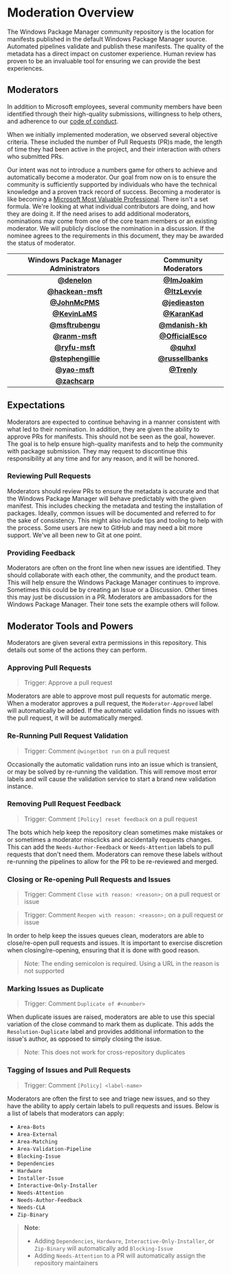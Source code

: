 # Moderation Overview

The Windows Package Manager community repository is the location for manifests published in the default Windows Package Manager source. Automated pipelines validate and publish these manifests. The quality of the metadata has a direct impact on customer experience. Human review has proven to be an invaluable tool for ensuring we can provide the best experiences.

## Moderators

In addition to Microsoft employees, several community members have been identified through their high-quality submissions, willingness to help others, and adherence to our [code of conduct](CODE_OF_CONDUCT.md).

When we initially implemented moderation, we observed several objective criteria. These included the number of Pull Requests (PR)s made, the length of time they had been active in the project, and their interaction with others who submitted PRs.

Our intent was not to introduce a numbers game for others to achieve and automatically become a moderator. Our goal from now on is to ensure the community is sufficiently supported by individuals who have the technical knowledge and a proven track record of success. Becoming a moderator is like becoming a [Microsoft Most Valuable Professional](https://mvp.microsoft.com/en-us/Pages/what-it-takes-to-be-an-mvp). There isn't a set formula. We're looking at what individual contributors are doing, and how they are doing it. If the need arises to add additional moderators, nominations may come from one of the core team members or an existing moderator. We will publicly disclose the nomination in a discussion. If the nominee agrees to the requirements in this document, they may be awarded the status of moderator.

| Windows Package Manager Administrators | Community Moderators |
| :---: | :---: |
| **[@denelon](https://github.com/denelon)** 				| **[@ImJoakim](https://github.com/ImJoakim)** |
| **[@hackean-msft](https://github.com/hackean-msft)** 		| **[@ItzLevvie](https://github.com/ItzLevvie)** |
| **[@JohnMcPMS](https://github.com/JohnMcPMS)**			| **[@jedieaston](https://github.com/jedieaston)** |
| **[@KevinLaMS](https://github.com/KevinLaMS)** 			| **[@KaranKad](https://github.com/KaranKad)** |
| **[@msftrubengu](https://github.com/msftrubengu)** 		| **[@mdanish-kh](https://github.com/mdanish-kh)** |
| **[@ranm-msft](https://github.com/ranm-msft)** 			| **[@OfficialEsco](https://github.com/OfficialEsco)** |
| **[@ryfu-msft](https://github.com/ryfu-msft)** 			| **[@quhxl](https://github.com/quhxl)** |
| **[@stephengillie](https://github.com/stephengillie)** 	| **[@russellbanks](https://github.com/russellbanks)** |
| **[@yao-msft](https://github.com/yao-msft)** 				| **[@Trenly](https://github.com/Trenly)** |
| **[@zachcarp](https://github.com/zachcarp)** 				| |

## Expectations

Moderators are expected to continue behaving in a manner consistent with what led to their nomination. In addition, they are given the ability to approve PRs for manifests. This should not be seen as the goal, however. The goal is to help ensure high-quality manifests and to help the community with package submission. They may request to discontinue this responsibility at any time and for any reason, and it will be honored.

### Reviewing Pull Requests

Moderators should review PRs to ensure the metadata is accurate and that the Windows Package Manager will behave predictably with the given manifest. This includes checking the metadata and testing the installation of packages. Ideally, common issues will be documented and referred to for the sake of consistency. This might also include tips and tooling to help with the process. Some users are new to GitHub and may need a bit more support. We've all been new to Git at one point.

### Providing Feedback

Moderators are often on the front line when new issues are identified. They should collaborate with each other, the community, and the product team. This will help ensure the Windows Package Manager continues to improve. Sometimes this could be by creating an Issue or a Discussion. Other times this may just be discussion in a PR. Moderators are ambassadors for the Windows Package Manager. Their tone sets the example others will follow.

## Moderator Tools and Powers

Moderators are given several extra permissions in this repository. This details out some of the actions they can perform.

### Approving Pull Requests

> Trigger: Approve a pull request

Moderators are able to approve most pull requests for automatic merge. When a moderator approves a pull request, the `Moderator-Approved` label will automatically be added. If the automatic validation finds no issues with the pull request, it will be automatically merged.

### Re-Running Pull Request Validation

> Trigger: Comment `@wingetbot run` on a pull request

Occasionally the automatic validation runs into an issue which is transient, or may be solved by re-running the validation. This will remove most error labels and will cause the validation service to start a brand new validation instance.

### Removing Pull Request Feedback

> Trigger: Comment `[Policy] reset feedback` on a pull request

The bots which help keep the repository clean sometimes make mistakes or or sometimes a moderator misclicks and accidentally requests changes. This can add the `Needs-Author-Feedback` or `Needs-Attention` labels to pull requests that don't need them. Moderators can remove these labels without re-running the pipelines to allow for the PR to be re-reviewed and merged.

### Closing or Re-opening Pull Requests and Issues

> Trigger: Comment `Close with reason: <reason>;` on a pull request or issue

> Trigger: Comment `Reopen with reason: <reason>;` on a pull request or issue

In order to help keep the issues queues clean, moderators are able to close/re-open pull requests and issues. It is important to exercise discretion when closing/re-opening, ensuring that it is done with good reason.
> Note: The ending semicolon is required. Using a URL in the reason is not supported

### Marking Issues as Duplicate

> Trigger: Comment `Duplicate of #<number>`

When duplicate issues are raised, moderators are able to use this special variation of the close command to mark them as duplicate. This adds the `Resolution-Duplicate` label and provides additional information to the issue's author, as opposed to simply closing the issue.
> Note: This does not work for cross-repository duplicates

### Tagging of Issues and Pull Requests

> Trigger: Comment `[Policy] <label-name>`

Moderators are often the first to see and triage new issues, and so they have the ability to apply certain labels to pull requests and issues. Below is a list of labels that moderators can apply:

* `Area-Bots`
* `Area-External`
* `Area-Matching`
* `Area-Validation-Pipeline`
* `Blocking-Issue`
* `Dependencies`
* `Hardware`
* `Installer-Issue`
* `Interactive-Only-Installer`
* `Needs-Attention`
* `Needs-Author-Feedback`
* `Needs-CLA`
* `Zip-Binary`

> **Note**:
> * Adding `Dependencies`, `Hardware`, `Interactive-Only-Installer`,  or `Zip-Binary` will automatically add `Blocking-Issue`
> * Adding `Needs-Attention` to a PR will automatically assign the repository maintainers
